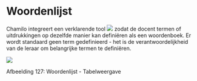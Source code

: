 # Woordenlijst

Chamilo integreert een verklarende tool ![](../../.gitbook/assets/graphics232%20%283%29.png) zodat de docent termen of uitdrukkingen op dezelfde manier kan definiëren als een woordenboek. Er wordt standaard geen term gedefinieerd - het is de verantwoordelijkheid van de leraar om belangrijke termen te definiëren.

![](../../.gitbook/assets/images173%20%285%29.png)

Afbeelding 127: Woordenlijst - Tabelweergave

